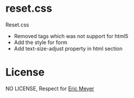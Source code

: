 # reset.css
Reset.css

* Removed tags which was not support for html5
* Add the style for form
* Add text-size-adjust property in html section

# License
NO LICENSE, Respect for [Eric Meyer](http://meyerweb.com/eric/tools/css/reset/)

